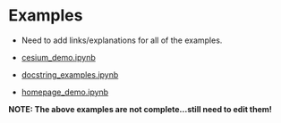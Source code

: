 # Examples

- Need to add links/explanations for all of the examples.

- [cesium_demo.ipynb](cesium_demo.ipynb)
- [docstring_examples.ipynb](docstring_examples.ipynb)
- [homepage_demo.ipynb](homepage_demo.ipynb)

**NOTE:  The above examples are not complete...still need to edit them!**
